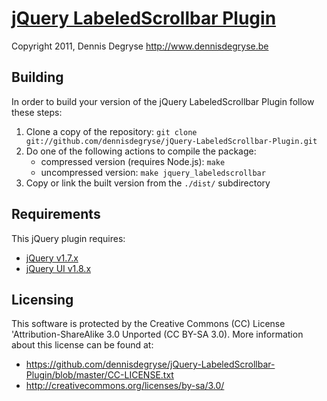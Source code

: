 [jQuery LabeledScrollbar Plugin](https://github.com/dennisdegryse/jQuery-LabeledScrollbar-Plugin/wiki)
================================================================================
Copyright 2011, Dennis Degryse
http://www.dennisdegryse.be

Building
----------------

In order to build your version of the jQuery LabeledScrollbar Plugin follow these steps:

1. Clone a copy of the repository: `git clone git://github.com/dennisdegryse/jQuery-LabeledScrollbar-Plugin.git`
2. Do one of the following actions to compile the package:
   * compressed version (requires Node.js): `make`
   * uncompressed version: `make jquery_labeledscrollbar`
3. Copy or link the built version from the `./dist/` subdirectory

Requirements
----------------

This jQuery plugin requires:

* [jQuery v1.7.x](https://github.com/jquery/jquery)
* [jQuery UI v1.8.x](https://github.com/jquery/jquery-ui)


Licensing
----------------

This software is protected by the Creative Commons (CC) License 'Attribution-ShareAlike 3.0 Unported (CC BY-SA 3.0). More information about this license can be found at:

* https://github.com/dennisdegryse/jQuery-LabeledScrollbar-Plugin/blob/master/CC-LICENSE.txt
* http://creativecommons.org/licenses/by-sa/3.0/
